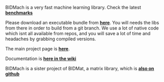 BIDMach is a very fast machine learning library. Check the latest <b><a href="https://github.com/BIDData/BIDMach/wiki/Benchmarks">benchmarks</a></b>

Please download an executable bundle from <b><a href="http://bid2.berkeley.edu/bid-data-project/download/">here</a></b>. You will needs the libs from there in order to build from a git branch. We use a lot of native code which isnt all available from repos, and you will save a lot of time and headaches by grabbing compiled versions. 

The main project page is <b><a href="http://bid2.berkeley.edu/bid-data-project/">here</a></b>.

Documentation is <b><a href="https://github.com/BIDData/BIDMach/wiki">here in the wiki</a></b>

BIDMach is a sister project of BIDMat, a matrix library, which is 
<b><a href="https://github.com/BIDData/BIDMat">also on github</a></b>

